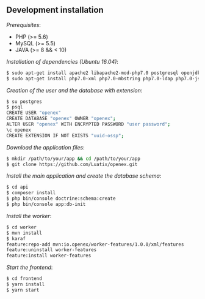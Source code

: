 ## Development installation

*Prerequisites*:

- PHP (>= 5.6)
- MySQL (>= 5.5)
- JAVA (>= 8 && < 10)

*Installation of dependencies (Ubuntu 16.04)*:
```bash
$ sudo apt-get install apache2 libapache2-mod-php7.0 postgresql openjdk-8-jre
$ sudo apt-get install php7.0-xml php7.0-mbstring php7.0-ldap php7.0-json php7.0-curl php7.0-pgsql
```

*Creation of the user and the database with extension*:
```bash
$ su postgres
$ psql
CREATE USER "openex"
CREATE DATABASE "openex" OWNER "openex";
ALTER USER "openex" WITH ENCRYPTED PASSWORD "user password";
\c openex
CREATE EXTENSION IF NOT EXISTS "uuid-ossp";
```

*Download the application files*:
```bash
$ mkdir /path/to/your/app && cd /path/to/your/app
$ git clone https://github.com/Luatix/openex.git
```

*Install the main application and create the database schema*:
```bash
$ cd api
$ composer install
$ php bin/console doctrine:schema:create
$ php bin/console app:db-init
```

*Install the worker*:
```bash
$ cd worker
$ mvn install
$ karaf
feature:repo-add mvn:io.openex/worker-features/1.0.0/xml/features
feature:uninstall worker-features
feature:install worker-features
```

*Start the frontend*:
```bash
$ cd frontend
$ yarn install
$ yarn start
```
